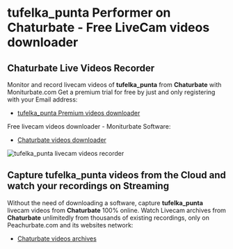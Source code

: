 # tufelka_punta Performer on Chaturbate - Free LiveCam videos downloader

## Chaturbate Live Videos Recorder

Monitor and record livecam videos of **tufelka_punta** from **Chaturbate** with Moniturbate.com
Get a premium trial for free by just and only registering with your Email address:
* [tufelka_punta Premium videos downloader](https://moniturbate.com/request-demo-licence-key.html)

Free livecam videos downloader - Moniturbate Software:
* [Chaturbate videos downloader](https://moniturbate.com/moniturbate-download-software.html)

![tufelka_punta livecam videos recorder](https://peachurnet.com/templates/moniturbate-software.png)


## Capture tufelka_punta videos from the Cloud and watch your recordings on Streaming

Without the need of downloading a software, capture **tufelka_punta** livecam videos from **Chaturbate** 100% online.
Watch Livecam archives from **Chaturbate** unlimitedly from thousands of existing recordings, only on Peachurbate.com and its websites network:
* [Chaturbate videos archives](https://peachurnet.com/)